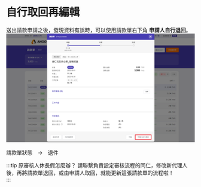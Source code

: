# 自行取回再編輯

送出請款申請之後，發現資料有誤時，可以使用請款單右下角 **申請人自行退回**。  
![申請人自行退回](./retrieve.png)

請款單狀態　→　退件  

:::tip 原審核人休長假怎麼辦？
請聯繫負責設定審核流程的同仁，修改新代理人後，再將請款單退回，或由申請人取回，就能更新這張請款單的流程啦！  
:::
